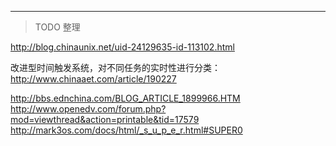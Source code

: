 
---

> TODO 整理

http://blog.chinaunix.net/uid-24129635-id-113102.html

改进型时间触发系统，对不同任务的实时性进行分类：
http://www.chinaaet.com/article/190227

http://bbs.ednchina.com/BLOG_ARTICLE_1899966.HTM
http://www.openedv.com/forum.php?mod=viewthread&action=printable&tid=17579
http://mark3os.com/docs/html/_s_u_p_e_r.html#SUPER0

